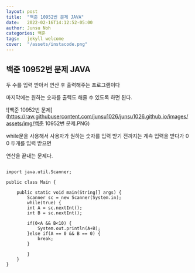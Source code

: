 ```yaml
---
layout: post
title:  "백준 10952번 문제 JAVA"
date:   2022-02-16T14:12:52-05:00
author: Junsu Noh
categories: 백준
tags:	jekyll welcome
cover:  "/assets/instacode.png" 
---
```


## 백준 10952번 문제 JAVA



두 수를 입력 받아서 연산 후 출력해주는 프로그램이다 

마지막에는 원하는 숫자를 출력도 해줄 수 있도록 하면 된다.



![백준 10952번 문제](https://raw.githubusercontent.com/junsu1026/junsu1026.github.io/images/assets/img/백준 10952번 문제.PNG)



while문을 사용해서 사용자가 원하는 숫자를 입력 받기 전까지는 계속 입력을 받다가 0 0 두개를 입력 받으면 

연산을 끝내는 문제다.



```

import java.util.Scanner;

public class Main {

	public static void main(String[] args) {
		Scanner sc = new Scanner(System.in);
        while(true) {
		int A = sc.nextInt();
        int B = sc.nextInt();
        
        if(0<A && B<10) {
        	System.out.println(A+B);
        }else if(A == 0 && B == 0) {
        	break;
        }
        
        }
	}
}

```

